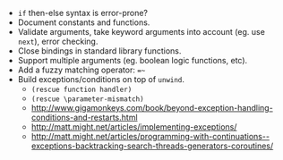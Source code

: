 - `if` then-else syntax is error-prone?
- Document constants and functions.
- Validate arguments, take keyword arguments into account (eg. use `next`), error checking.
- Close bindings in standard library functions.
- Support multiple arguments (eg. boolean logic functions, etc).
- Add a fuzzy matching operator: `=~`
- Build exceptions/conditions on top of `unwind`.
  - `(rescue function handler)`
  - `(rescue \parameter-mismatch)`
  - http://www.gigamonkeys.com/book/beyond-exception-handling-conditions-and-restarts.html
  - http://matt.might.net/articles/implementing-exceptions/
  - http://matt.might.net/articles/programming-with-continuations--exceptions-backtracking-search-threads-generators-coroutines/
